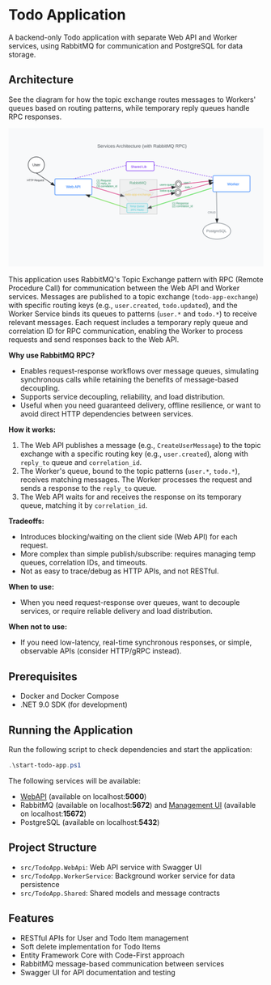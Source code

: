 # Todo Application

A backend-only Todo application with separate Web API and Worker services, using RabbitMQ for communication and PostgreSQL for data storage.

## Architecture

See the diagram for how the topic exchange routes messages to Workers' queues based on routing patterns, while temporary reply queues handle RPC responses.

![Todo App Architecture Diagram](architecture-diagram.svg)

This application uses RabbitMQ's Topic Exchange pattern with RPC (Remote Procedure Call) for communication between the Web API and Worker services. Messages are published to a topic exchange (`todo-app-exchange`) with specific routing keys (e.g., `user.created`, `todo.updated`), and the Worker Service binds its queues to patterns (`user.*` and `todo.*`) to receive relevant messages. Each request includes a temporary reply queue and correlation ID for RPC communication, enabling the Worker to process requests and send responses back to the Web API.

**Why use RabbitMQ RPC?**

- Enables request-response workflows over message queues, simulating synchronous calls while retaining the benefits of message-based decoupling.
- Supports service decoupling, reliability, and load distribution.
- Useful when you need guaranteed delivery, offline resilience, or want to avoid direct HTTP dependencies between services.

**How it works:**

1. The Web API publishes a message (e.g., `CreateUserMessage`) to the topic exchange with a specific routing key (e.g., `user.created`), along with `reply_to` queue and `correlation_id`.
2. The Worker's queue, bound to the topic patterns (`user.*`, `todo.*`), receives matching messages. The Worker processes the request and sends a response to the `reply_to` queue.
3. The Web API waits for and receives the response on its temporary queue, matching it by `correlation_id`.

**Tradeoffs:**

- Introduces blocking/waiting on the client side (Web API) for each request.
- More complex than simple publish/subscribe: requires managing temp queues, correlation IDs, and timeouts.
- Not as easy to trace/debug as HTTP APIs, and not RESTful.

**When to use:**

- When you need request-response over queues, want to decouple services, or require reliable delivery and load distribution.

**When not to use:**

- If you need low-latency, real-time synchronous responses, or simple, observable APIs (consider HTTP/gRPC instead).

## Prerequisites

- Docker and Docker Compose
- .NET 9.0 SDK (for development)

## Running the Application

Run the following script to check dependencies and start the application:

```powershell
.\start-todo-app.ps1
```

The following services will be available:

- [WebAPI](http://localhost:5000) (available on localhost:**5000**)
- RabbitMQ (available on localhost:**5672**) and [Management UI](http://localhost:15672) (available on localhost:**15672**)
- PostgreSQL (available on localhost:**5432**)

## Project Structure

- `src/TodoApp.WebApi`: Web API service with Swagger UI
- `src/TodoApp.WorkerService`: Background worker service for data persistence
- `src/TodoApp.Shared`: Shared models and message contracts

## Features

- RESTful APIs for User and Todo Item management
- Soft delete implementation for Todo Items
- Entity Framework Core with Code-First approach
- RabbitMQ message-based communication between services
- Swagger UI for API documentation and testing
